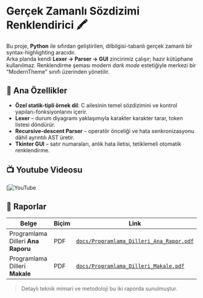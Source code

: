 # Gerçek Zamanlı Sözdizimi Renklendirici 🖍️

Bu proje, **Python** ile sıfırdan geliştirilen, dilbilgisi-tabanlı gerçek zamanlı bir syntax-highlighting aracıdır.  
Arka planda kendi **Lexer → Parser → GUI** zincirimiz çalışır; hazır kütüphane kullanılmaz. Renklendirme şeması modern *dark mode* estetiğiyle merkezi bir “ModernTheme” sınıfı üzerinden yönetilir.

## 🔑 Ana Özellikler
- **Özel statik-tipli örnek dil**: C ailesinin temel sözdizimini ve kontrol yapıları-fonksiyonlarını içerir.
- **Lexer** – durum diyagramı yaklaşımıyla karakter karakter tarar, token listesi döndürür.
- **Recursive-descent Parser** – operatör önceliği ve hata senkronizasyonu dâhil ayrıntılı AST üretir.
- **Tkinter GUI** – satır numaraları, anlık hata iletisi, <KeyRelease> tetiklemeli otomatik renklendirme.

## 📺 Youtube Videosu
[![YouTube](https://youtu.be/YykB6CrarkI)

## 📄 Raporlar
| Belge | Biçim | Link |
|-------|-------|------|
| Programlama Dilleri **Ana Raporu** | PDF | [`docs/Programlama_Dilleri_Ana_Rapor.pdf`](docs/Programlama_Dilleri_Ana_Rapor.pdf) |
| Programlama Dilleri **Makale** | PDF | [`docs/Programlama_Dilleri_Makale.pdf`](docs/Programlama_Dilleri_Makale.pdf) |

> Detaylı teknik mimari ve metodoloji bu iki raporda sunulmuştur.

